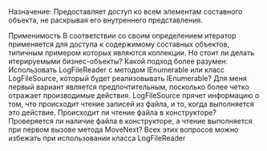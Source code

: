 ﻿Назначение:
Предоставляет доступ ко всем элементам составного объекта, не раскрывая его внутреннего представления.

Применимость
В соответствии со своим определением итератор применяется для доступа к содержимому составных объектов, типичным примером которых являются коллекции.
Но стоит ли делать итерируемыми бизнес-объекты? Какой подход более разумен: Использовать LogFileReader c методом IEnumerable или 
класс LogFileSource, который будет реализовывать IEnumerable?
Для меня первый вариант является предпочтительным, посколько более четко отражает производимые действия. LogFileSource прячет информацию о том,
что происходит чтение записей из файла, и то, когда выполняется это действие. Происходит ли чтение файла в конструкторе?
Проверяется ли наличие файла в конструкторе, а чтение выполняется при первом вызове метода MoveNext? Всех этих вопросов можно избежать при 
использовании класса LogFileReader